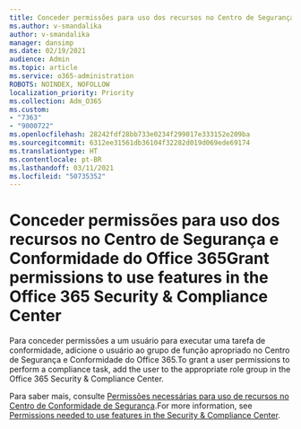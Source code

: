 ```yaml
---
title: Conceder permissões para uso dos recursos no Centro de Segurança e Conformidade do Office 365
ms.author: v-smandalika
author: v-smandalika
manager: dansimp
ms.date: 02/19/2021
audience: Admin
ms.topic: article
ms.service: o365-administration
ROBOTS: NOINDEX, NOFOLLOW
localization_priority: Priority
ms.collection: Adm_O365
ms.custom:
- "7363"
- "9000722"
ms.openlocfilehash: 28242fdf28bb733e0234f299017e333152e209ba
ms.sourcegitcommit: 6312ee31561db36104f32282d019d069ede69174
ms.translationtype: HT
ms.contentlocale: pt-BR
ms.lasthandoff: 03/11/2021
ms.locfileid: "50735352"
---
```

# <a name="grant-permissions-to-use-features-in-the-office-365-security--compliance-center"></a><span data-ttu-id="81473-102">Conceder permissões para uso dos recursos no Centro de Segurança e Conformidade do Office 365</span><span class="sxs-lookup"><span data-stu-id="81473-102">Grant permissions to use features in the Office 365 Security & Compliance Center</span></span>

<span data-ttu-id="81473-103">Para conceder permissões a um usuário para executar uma tarefa de conformidade, adicione o usuário ao grupo de função apropriado no Centro de Segurança e Conformidade do Office 365.</span><span class="sxs-lookup"><span data-stu-id="81473-103">To grant a user permissions to perform a compliance task, add the user to the appropriate role group in the Office 365 Security & Compliance Center.</span></span>

<span data-ttu-id="81473-104">Para saber mais, consulte [Permissões necessárias para uso de recursos no Centro de Conformidade de Segurança](https://docs.microsoft.com/microsoft-365/security/office-365-security/permissions-in-the-security-and-compliance-center).</span><span class="sxs-lookup"><span data-stu-id="81473-104">For more information, see [Permissions needed to use features in the Security & Compliance Center](https://docs.microsoft.com/microsoft-365/security/office-365-security/permissions-in-the-security-and-compliance-center).</span></span>